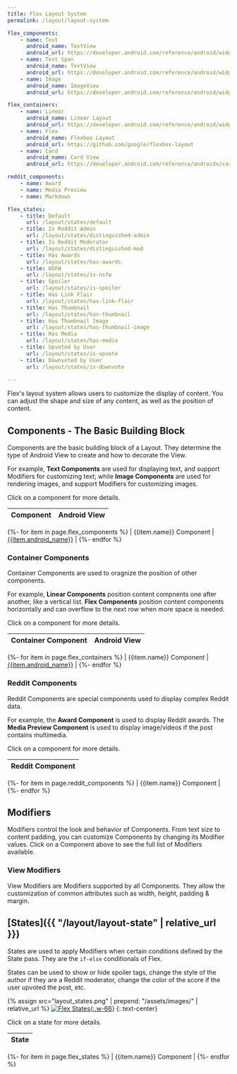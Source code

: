 ```yaml
---
title: Flex Layout System
permalink: /layout/layout-system

flex_components:
    - name: Text
      android_name: TextView
      android_url: https://developer.android.com/reference/android/widget/TextView
    - name: Text Span
      android_name: TextView
      android_url: https://developer.android.com/reference/android/widget/TextView
    - name: Image
      android_name: ImageView
      android_url: https://developer.android.com/reference/android/widget/ImageView

flex_containers:
    - name: Linear
      android_name: Linear Layout
      android_url: https://developer.android.com/reference/android/widget/LinearLayout
    - name: Flex
      android_name: Flexbox Layout
      android_url: https://github.com/google/flexbox-layout
    - name: Card
      android_name: Card View
      android_url: https://developer.android.com/reference/androidx/cardview/widget/CardView

reddit_components:
    - name: Award
    - name: Media Preview
    - name: Markdown

flex_states:
    - title: Default
      url: /layout/states/default
    - title: Is Reddit Admin
      url: /layout/states/distinguished-admin
    - title: Is Reddit Moderator
      url: /layout/states/distinguished-mod
    - title: Has Awards
      url: /layout/states/has-awards
    - title: NSFW
      url: /layout/states/is-nsfw
    - title: Spoiler
      url: /layout/states/is-spoiler
    - title: Has Link Flair
      url: /layout/states/has-link-flair
    - title: Has Thumbnail
      url: /layout/states/has-thumbnail
    - title: Has Thumbnail Image
      url: /layout/states/has-thumbnail-image
    - title: Has Media
      url: /layout/states/has-media
    - title: Upvoted by User
      url: /layout/states/is-upvote
    - title: Downvoted by User
      url: /layout/states/is-downvote
      
---
```


Flex's layout system allows users to customize the display of content. You can adjust the shape and size of any content, as well as the position of content.

## Components - The Basic Building Block

Components are the basic building block of a Layout. They determine the type of Android View to create and how to decorate the View.

For example, **Text Components** are used for displaying text, and support Modifiers for customizing text; while **Image Components** are used for rendering images, and support Modifiers for customizing images.

Click on a component for more details.

| Component | Android View |
|---|---|
{%- for item in page.flex_components %}
| {{item.name}} Component | [{{item.android_name}}]({{item.android_url}}) |
{%- endfor %}

### Container Components

Container Components are used to oragnize the position of other components.

For example, **Linear Components** position content compnents one after another, like a vertical list. **Flex Components** position content components horizontally and can overflow to the next row when more space is needed.

Click on a component for more details.

| Container Component | Android View |
|---|---|
{%- for item in page.flex_containers %}
| {{item.name}} Component | [{{item.android_name}}]({{item.android_url}}) |
{%- endfor %}

### Reddit Components

Reddit Components are special components used to display complex Reddit data.

For example, the **Award Component** is used to display Reddit awards. The **Media Preview Component** is used to display image/videos if the post contains multimedia.

Click on a component for more details.

| Reddit Component |
|---|
{%- for item in page.reddit_components %}
| {{item.name}} Component |
{%- endfor %}

## Modifiers

Modifiers control the look and behavior of Components. From text size to content padding, you can customize Components by changing its Modifier values. Click on a Component above to see the full list of Modifiers available.

### View Modifiers

View Modifiers are Modifiers supported by all Components. They allow the customization of common attributes such as width, height, padding & margin.

## [States]({{ "/layout/layout-state" | relative_url }})

States are used to apply Modifiers when certain conditions defined by the State pass. They are the `if-else` conditionals of Flex. 

States can be used to show or hide spoiler tags, change the style of the author if they are a Reddit moderator, change the color of the score if the user upvoted the post, etc.

{% assign src="layout_states.png" | prepend: "/assets/images/" | relative_url %}
[![Flex States]({{src}}){:.w-66}]({{src}})
{:.text-center}

Click on a state for more details.

| State |
|---|
{%- for item in page.flex_states %}
| {{item.name}} Component |
{%- endfor %}

